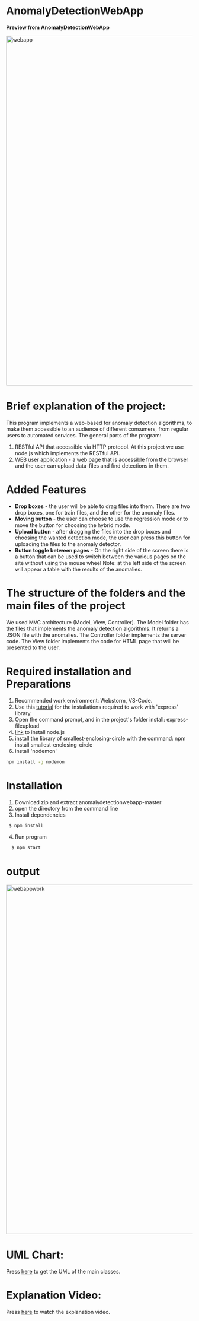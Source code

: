 # AnomalyDetectionWebApp
**Preview from AnomalyDetectionWebApp**

<img width="943" alt="webapp" src="https://user-images.githubusercontent.com/62257681/120081099-66750480-c0c4-11eb-99a2-bdfa7159cb37.png">

# Brief explanation of the project:

This program implements a web-based for anomaly detection algorithms, to make them accessible to an audience of different
consumers, from regular users to automated services.
The general parts of the program:
1) RESTful API that accessible via HTTP protocol. At this project we use node.js which implements the RESTful API.
2) WEB user application - a web page that is accessible from the browser and the user can upload data-files and find detections in them.


# Added Features

* **Drop boxes** - the user will be able to drag files into them. There are two drop boxes, one for train files, and the other for the anomaly files.
* **Moving button** - the user can choose to use the regression mode or to move the button for choosing the hybrid mode.
* **Upload button** - after dragging the files into the drop boxes and choosing the wanted detection mode, the user can press this button for
  uploading the files to the anomaly detector. 
* **Button toggle between pages** - On the right side of the screen there is a button that can be used to switch between the various pages on the site without using the mouse wheel
 Note: at the left side of the screen will appear a table with the results of the anomalies. 
 
 
# The structure of the folders and the main files of the project
We used MVC architecture (Model, View, Controller).
The Model folder has the files that implements the anomaly detection algorithms. It returns a JSON file with 
the anomalies.
The Controller folder implements the server code.
The View folder implements the code for HTML page that will be presented to the user.


# Required installation and Preparations

1) Recommended work environment: Webstorm, VS-Code.
2) Use this [tutorial](https://expressjs.com/en/starter/installing.html) for the installations required to work with 'express' library.
3) Open the command prompt, and in the project's folder install: express-fileupload
4) [link](https://nodejs.org/en/download/) to install node.js
5) install the library of smallest-enclosing-circle with the command: npm install smallest-enclosing-circle
6) install 'nodemon'
```bash
npm install -g nodemon
```
# Installation
1. Download zip and extract anomalydetectionwebapp-master
2. open the directory from the command line
3. Install dependencies
```bash
 $ npm install
```
4. Run program 
```bash
  $ npm start
```

# output
<img width="942" alt="webappwork" src="https://user-images.githubusercontent.com/62257681/120081378-0a12e480-c0c6-11eb-8bca-695bc285a248.png">

# UML Chart:
Press [here](https://github.com/asafmor13/anomalydetectionwebapp/blob/master/UML.jpeg) to get the UML of the main classes.

# Explanation Video:
Press [here](https://www.youtube.com/watch?v=p2naQ8PtQY8&ab_channel=%D7%90%D7%A1%D7%A3%D7%9E%D7%95%D7%A8) to watch the explanation video.
